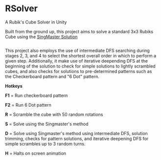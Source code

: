 # RSolver
A Rubik's Cube Solver in Unity

Built from the ground up, this project aims to solve a standard 3x3 Rubiks Cube using the [SingMaster Solution](http://www.linkedresources.com/teach/rubik/solution.php)

<p align="center"><a href="https://www.youtube.com/watch?v=dJ6OHkSNoWU" target="_blank"><img title="" src="https://github.com/stuartsoft/RSolver/raw/master/sample.gif"/></a></p>

This project also employs the use of intermediate DFS searching during stages 2, 3, and 4 to select the shortest overall order in which to perform a given step.
Additionally, it make use of iterative deepending DFS at the beginning of the solution to check for simple solutions to lightly scrambled cubes, and also checks for solutions to pre-determined patterns such as the Checkerboard pattern and "6 Dot" pattern.

**Hotkeys**

**F1** = Run checkerboard pattern

**F2** = Run 6 Dot pattern

**R** = Scramble the cube with 50 random rotations

**S** = Solve using the Singmaster's method

**D** = Solve using Singmaster's method using intermediate DFS, solution trimming, checks for pattern solutions, and iterative deepening DFS for simple scrambles up to 3 random turns.

**H** = Halts on screen animation
